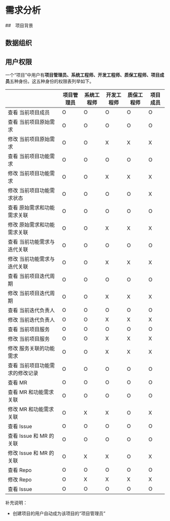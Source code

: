 # 需求分析

##　项目背景



## 数据组织



## 用户权限

一个“项目”中用户有**项目管理员、系统工程师、开发工程师、质保工程师、项目成员**五种身份。这五种身份的权限表列举如下。

|                             | 项目管理员 | 系统工程师 | 开发工程师 | 质保工程师 | 项目成员 |
| --------------------------- | ---------- | ---------- | ---------- | ---------- | -------- |
| 查看 当前项目成员 | O          | O          | O          | O          | O        |
| 查看 当前项目原始需求|O|O|O|O|O|
| 修改 当前项目原始需求|O|O|X|X|X|
| 查看 当前项目功能需求|O|O|O|O|O|
| 修改 当前项目功能需求|O|O|X|X|X|
| 修改 当前项目功能需求状态|O|O|O|O|X|
| 查看 原始需求和功能需求关联|O|O|O|O|O|
| 修改 原始需求和功能需求关联|O|O|X|X|X|
| 查看 当前功能需求与迭代关联|O|O|O|O|O|
| 修改 当前功能需求与迭代关联|O|O|X|X|X|
| 查看 当前项目迭代周期|O|O|O|O|O|
| 修改 当前项目迭代周期|O|O|X|X|X|
| 查看 当前迭代负责人|O|O|O|O|O|
| 修改 当前迭代负责人|O|O|X|X|X|
| 查看 当前项目服务|O|O|O|O|O|
| 修改 当前项目服务|O|O|X|X|X|
| 修改 服务关联的功能需求 |O|O|X|X|X|
| 查看 当前项目功能需求的修改记录|O|O|O|O|O|
| 查看 MR|O|O|O|O|O|
| 查看 MR 和功能需求关联|O|O|O|O|O|
| 修改 MR 和功能需求关联|O|X|X|O|X|
| 查看 Issue|O|O|O|O|O|
| 查看 Issue 和 MR 的关联|O|O|O|O|O|
| 修改 Issue 和 MR 的关联|O|X|X|O|X|
| 查看 Repo |O|O|O|O|O|
| 修改 Repo |O|X|X|X|X|
| 查看 Issue |O|O|O|O|O|


补充说明：

+ 创建项目的用户自动成为该项目的“项目管理员”